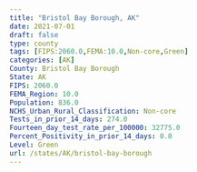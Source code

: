 ```yaml
---
title: "Bristol Bay Borough, AK"
date: 2021-07-01
draft: false
type: county
tags: [FIPS:2060.0,FEMA:10.0,Non-core,Green]
categories: [AK]
County: Bristol Bay Borough
State: AK
FIPS: 2060.0
FEMA_Region: 10.0
Population: 836.0
NCHS_Urban_Rural_Classification: Non-core
Tests_in_prior_14_days: 274.0
Fourteen_day_test_rate_per_100000: 32775.0
Percent_Positivity_in_prior_14_days: 0.0
Level: Green
url: /states/AK/bristol-bay-borough
---
```



